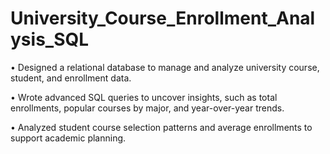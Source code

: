 # University_Course_Enrollment_Analysis_SQL


• Designed a relational database to manage and analyze university course,
student, and enrollment data.

• Wrote advanced SQL queries to uncover insights, such as total enrollments,
popular courses by major, and year-over-year trends.

• Analyzed student course selection patterns and average enrollments to support academic planning.
